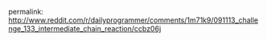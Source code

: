 permalink: http://www.reddit.com/r/dailyprogrammer/comments/1m71k9/091113_challenge_133_intermediate_chain_reaction/ccbz06j